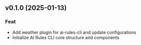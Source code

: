 ## v0.1.0 (2025-01-13)

### Feat

- Add weather plugin for ai-rules-cli and update configurations
- Initialize AI Rules CLI core structure and components
